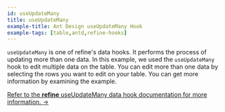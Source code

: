 ```yaml
---
id: useUpdateMany
title: useUpdateMany
example-title: Ant Design useUpdateMany Hook
example-tags: [table,antd,refine-hooks]
---
```


`useUpdateMany` is one of refine's data hooks. It performs the process of updating more than one data. In this example, we used the `useUpdateMany` hook to edit multiple data on the table. You can edit more than one data by selecting the rows you want to edit on your table. You can get more information by examining the example.

[Refer to the **refine** useUpdateMany data hook documentation for more information. →](/docs/api-reference/core/hooks/data/useUpdateMany/)

<CodeSandboxExample path="table-antd-use-update-many" />

